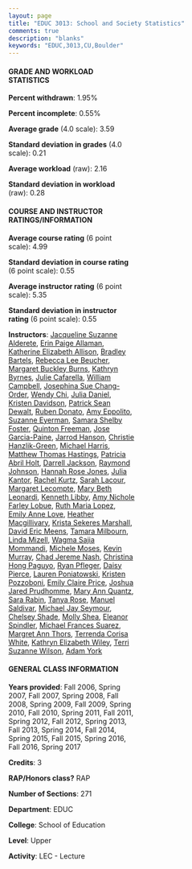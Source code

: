 ```yaml
---
layout: page
title: "EDUC 3013: School and Society Statistics"
comments: true
description: "blanks"
keywords: "EDUC,3013,CU,Boulder"
---
```

<head>
<script src="https://ajax.googleapis.com/ajax/libs/jquery/2.1.3/jquery.min.js"></script>
<script src="https://dl.dropboxusercontent.com/s/pc42nxpaw1ea4o9/highcharts.js?dl=0"></script>
<!-- <script src="../assets/js/highcharts.js"></script> -->
<style type="text/css">@font-face {
	font-family: "Bebas Neue";
	src: url(https://www.filehosting.org/file/details/544349/BebasNeue Regular.otf) format("opentype");
	}
	h1.Bebas { 
		font-family: "Bebas Neue", Verdana, Tahoma;
	}
</style>
</head>
<body>
	<div id="container" style="float: right; width: 45%; height: 88%; margin-left: 2.5%; margin-right: 2.5%;"></div>
	<script language="JavaScript">
		$(document).ready(function() {
		var chart = {type: 'column'};
		var title = {text: 'Grade Distribution'};
		var xAxis = {categories: ['A','B','C','D','F'],crosshair: true};
		var yAxis = {min: 0,title: {text: 'Percentage'}};
		var tooltip = {headerFormat: '<center><b><span style="font-size:20px">{point.key}</span></b></center>',
		               pointFormat: '<td style="padding:0"><b>{point.y:.1f}%</b></td>',
		               footerFormat: '</table>',shared: true,useHTML: true};
		var plotOptions = {column: {pointPadding: 0.0,borderWidth: 0}};  
		var credits = {enabled: false};var series= [{name: 'Percent',data: [70.47,25.02,3.17,0.54,0.78,]}];
		var json = {};
		json.chart = chart;
		json.title = title;
		json.tooltip = tooltip;
		json.xAxis = xAxis;
		json.yAxis = yAxis;  
		json.series = series;
		json.plotOptions = plotOptions;  
		json.credits = credits;
		$('#container').highcharts(json);
	});
	</script>
</body>
			   
#### GRADE AND WORKLOAD STATISTICS

**Percent withdrawn**: 1.95%

**Percent incomplete**: 0.55%

**Average grade** (4.0 scale): 3.59

**Standard deviation in grades** (4.0 scale): 0.21

**Average workload** (raw): 2.16

**Standard deviation in workload** (raw): 0.28

#### COURSE AND INSTRUCTOR RATINGS/INFORMATION

**Average course rating** (6 point scale): 4.99

**Standard deviation in course rating** (6 point scale): 0.55

**Average instructor rating** (6 point scale): 5.35

**Standard deviation in instructor rating** (6 point scale): 0.55

**Instructors**: <a href='../../instructors/Jacqueline_Suzanne_Alderete'>Jacqueline Suzanne Alderete</a>, <a href='../../instructors/Erin_Paige_Allaman'>Erin Paige Allaman</a>, <a href='../../instructors/Katherine_Elizabeth_Allison'>Katherine Elizabeth Allison</a>, <a href='../../instructors/Bradley_Bartels'>Bradley Bartels</a>, <a href='../../instructors/Rebecca_Lee_Beucher'>Rebecca Lee Beucher</a>, <a href='../../instructors/Margaret_Buckley_Burns'>Margaret Buckley Burns</a>, <a href='../../instructors/Kathryn_Byrnes'>Kathryn Byrnes</a>, <a href='../../instructors/Julie_Cafarella'>Julie Cafarella</a>, <a href='../../instructors/William_Campbell'>William Campbell</a>, <a href='../../instructors/Josephina_Sue_Chang-Order'>Josephina Sue Chang-Order</a>, <a href='../../instructors/Wendy_Chi'>Wendy Chi</a>, <a href='../../instructors/Julia_Daniel'>Julia Daniel</a>, <a href='../../instructors/Kristen_Davidson'>Kristen Davidson</a>, <a href='../../instructors/Patrick_Sean_Dewalt'>Patrick Sean Dewalt</a>, <a href='../../instructors/Ruben_Donato'>Ruben Donato</a>, <a href='../../instructors/Amy_Eppolito'>Amy Eppolito</a>, <a href='../../instructors/Suzanne_Eyerman'>Suzanne Eyerman</a>, <a href='../../instructors/Samara_Shelby_Foster'>Samara Shelby Foster</a>, <a href='../../instructors/Quinton_Freeman'>Quinton Freeman</a>, <a href='../../instructors/Jose_Garcia-Paine'>Jose Garcia-Paine</a>, <a href='../../instructors/Jarrod_Hanson'>Jarrod Hanson</a>, <a href='../../instructors/Christie_Hanzlik-Green'>Christie Hanzlik-Green</a>, <a href='../../instructors/Michael_Harris'>Michael Harris</a>, <a href='../../instructors/Matthew_Thomas_Hastings'>Matthew Thomas Hastings</a>, <a href='../../instructors/Patricia_Abril_Holt'>Patricia Abril Holt</a>, <a href='../../instructors/Darrell_Jackson'>Darrell Jackson</a>, <a href='../../instructors/Raymond_Johnson'>Raymond Johnson</a>, <a href='../../instructors/Hannah_Rose_Jones'>Hannah Rose Jones</a>, <a href='../../instructors/Julia_Kantor'>Julia Kantor</a>, <a href='../../instructors/Rachel_Kurtz'>Rachel Kurtz</a>, <a href='../../instructors/Sarah_Lacour'>Sarah Lacour</a>, <a href='../../instructors/Margaret_Lecompte'>Margaret Lecompte</a>, <a href='../../instructors/Mary_Beth_Leonardi'>Mary Beth Leonardi</a>, <a href='../../instructors/Kenneth_Libby'>Kenneth Libby</a>, <a href='../../instructors/Amy_Nichole_Farley_Lobue'>Amy Nichole Farley Lobue</a>, <a href='../../instructors/Ruth_Maria_Lopez'>Ruth Maria Lopez</a>, <a href='../../instructors/Emily_Anne_Love'>Emily Anne Love</a>, <a href='../../instructors/Heather_Macgillivary'>Heather Macgillivary</a>, <a href='../../instructors/Krista_Sekeres_Marshall'>Krista Sekeres Marshall</a>, <a href='../../instructors/David_Eric_Meens'>David Eric Meens</a>, <a href='../../instructors/Tamara_Milbourn'>Tamara Milbourn</a>, <a href='../../instructors/Linda_Mizell'>Linda Mizell</a>, <a href='../../instructors/Wagma_Sajia_Mommandi'>Wagma Sajia Mommandi</a>, <a href='../../instructors/Michele_Moses'>Michele Moses</a>, <a href='../../instructors/Kevin_Murray'>Kevin Murray</a>, <a href='../../instructors/Chad_Jereme_Nash'>Chad Jereme Nash</a>, <a href='../../instructors/Christina_Hong_Paguyo'>Christina Hong Paguyo</a>, <a href='../../instructors/Ryan_Pfleger'>Ryan Pfleger</a>, <a href='../../instructors/Daisy_Pierce'>Daisy Pierce</a>, <a href='../../instructors/Lauren_Poniatowski'>Lauren Poniatowski</a>, <a href='../../instructors/Kristen_Pozzoboni'>Kristen Pozzoboni</a>, <a href='../../instructors/Emily_Claire_Price'>Emily Claire Price</a>, <a href='../../instructors/Joshua_Jared_Prudhomme'>Joshua Jared Prudhomme</a>, <a href='../../instructors/Mary_Ann_Quantz'>Mary Ann Quantz</a>, <a href='../../instructors/Sara_Rabin'>Sara Rabin</a>, <a href='../../instructors/Tanya_Rose'>Tanya Rose</a>, <a href='../../instructors/Manuel_Saldivar'>Manuel Saldivar</a>, <a href='../../instructors/Michael_Jay_Seymour'>Michael Jay Seymour</a>, <a href='../../instructors/Chelsey_Shade'>Chelsey Shade</a>, <a href='../../instructors/Molly_Shea'>Molly Shea</a>, <a href='../../instructors/Eleanor_Spindler'>Eleanor Spindler</a>, <a href='../../instructors/Michael_Frances_Suarez'>Michael Frances Suarez</a>, <a href='../../instructors/Margret_Ann_Thors'>Margret Ann Thors</a>, <a href='../../instructors/Terrenda_Corisa_White'>Terrenda Corisa White</a>, <a href='../../instructors/Kathryn_Elizabeth_Wiley'>Kathryn Elizabeth Wiley</a>, <a href='../../instructors/Terri_Suzanne_Wilson'>Terri Suzanne Wilson</a>, <a href='../../instructors/Adam_York'>Adam York</a>

#### GENERAL CLASS INFORMATION

**Years provided**: Fall 2006, Spring 2007, Fall 2007, Spring 2008, Fall 2008, Spring 2009, Fall 2009, Spring 2010, Fall 2010, Spring 2011, Fall 2011, Spring 2012, Fall 2012, Spring 2013, Fall 2013, Spring 2014, Fall 2014, Spring 2015, Fall 2015, Spring 2016, Fall 2016, Spring 2017

**Credits**: 3

**RAP/Honors class?** RAP

**Number of Sections**: 271

**Department**: EDUC

**College**: School of Education

**Level**: Upper

**Activity**: LEC - Lecture
